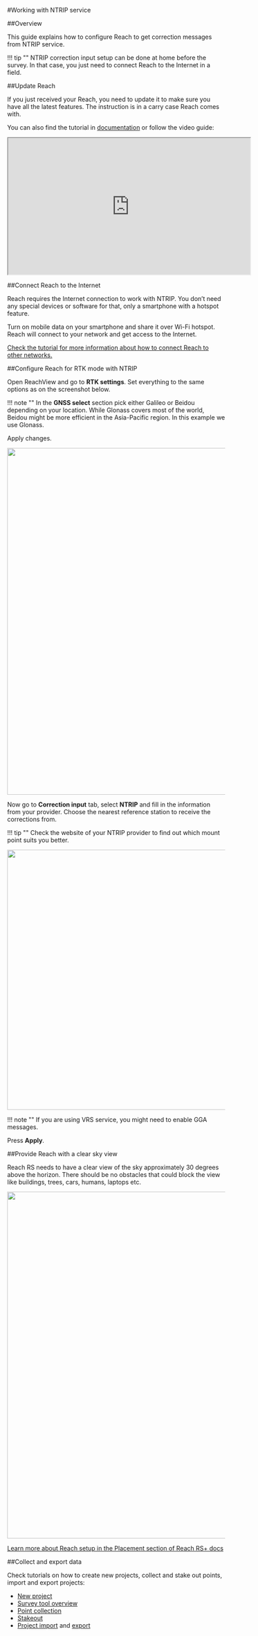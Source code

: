 #Working with NTRIP service

##Overview

This guide explains how to configure Reach to get correction messages from NTRIP service.

!!! tip ""
	NTRIP correction input setup can be done at home before the survey. In that case, you just need to connect Reach to the Internet in a field.

##Update Reach

If you just received your Reach, you need to update it to make sure you have all the latest features. The instruction is in a carry case Reach comes with. 

You can also find the tutorial in [documentation](../../../quickstart/first-setup/) or follow the video guide:

<center>

<div style="text-align: center;"><iframe width="560" height="315" src="https://www.youtube.com/embed/fIY__hNjcNI" allowfullscreen></iframe></div>

</center>

##Connect Reach to the Internet

Reach requires the Internet connection to work with NTRIP. You don’t need any special devices or software for that, only a smartphone with a hotspot feature.

Turn on mobile data on your smartphone and share it over Wi-Fi hotspot. Reach will connect to your network and get access to the Internet.

[Check the tutorial for more information about how to connect Reach to other networks.](../../tutorials/connecting-to-the-internet/)

##Configure Reach for RTK mode with NTRIP

Open ReachView and go to **RTK settings**. Set everything to the same options as on the screenshot below.

!!! note ""
	In the **GNSS select** section pick either Galileo or Beidou depending on your location. While Glonass covers most of the world, Beidou might be more efficient in the Asia-Pacific region. In this example we use Glonass.

Apply changes.

<div style="text-align: center;"><img src="../img/reach/ntrip-workflow/rtk-settings.png" style="width: 800px;"></div>

Now go to **Correction input** tab, select **NTRIP** and fill in the information from your provider. Choose the nearest reference station to receive the corrections from.

!!! tip ""
	Check the website of your NTRIP provider to find out which mount point suits you better. 

<div style="text-align: center;"><img src="../img/reach/ntrip-workflow/ntrip-correction-input.png" style="width: 600px;"></div>

!!! note ""
	If you are using VRS service, you might need to enable GGA messages. 

Press **Apply**.

##Provide Reach with a clear sky view

Reach RS needs to have a clear view of the sky approximately 30 degrees above the horizon. There should be no obstacles that could block the view like buildings, trees, cars, humans, laptops etc.

<div style="text-align: center;"><img src="../img/reach/ntrip-workflow/skyview-obstacles.png" style="width: 800px;"></div>

[Learn more about Reach setup in the Placement section of Reach RS+ docs](https://docs.emlid.com/reachrs/placement/)

##Collect and export data

Check tutorials on how to create new projects, collect and stake out points, import and export projects:

* [New project](../../reachview/survey/#creating-new-project)
* [Survey tool overview](../../reachview/survey/#survey-tool-interface)
* [Point collection](../../reachview/survey/#collecting-the-point)
* [Stakeout](../../reachview/survey/#point-stakeout)
* [Project import](../../reachview/survey/#points-import) and [export](../../reachview/survey/#exporting-data)


